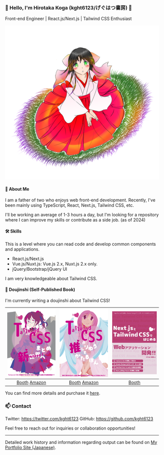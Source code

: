 ### 👋 Hello, I'm Hirotaka Koga (kght6123/げぐはつ書房) 👋

Front-end Engineer | React.js/Next.js | Tailwind CSS Enthusiast

![Profile](images/profile.png)

#### 👶 About Me

I am a father of two who enjoys web front-end development. Recently, I've been mainly using TypeScript, React, Next.js, Tailwind CSS, etc.

I'll be working an average of 1-3 hours a day, but I'm looking for a repository where I can improve my skills or contribute as a side job. (as of 2024)

#### 🛠️ Skills

This is a level where you can read code and develop common components and applications.

- React.js/Next.js
- Vue.js/Nuxt.js: Vue.js 2.x, Nuxt.js 2.x only. 
- jQuery/Bootstrap/jQuery UI

I am very knowledgeable about Tailwind CSS.

#### 📘 Doujinshi (Self-Published Book)

I'm currently writing a doujinshi about Tailwind CSS!

| ![Tailwind CSS まとめ Advanced！新世界へ](images/tailwindcss-matome.jpg) | ![Tailwind CSSの推し理由を語る本！](images/tailwindcss-oshiriyuu.jpg) | ![Next.jsとTailwind CSSで始めるWebアプリケーション開発](images/nextjs-tailwindcss.jpg) |
|:-------------------:|:-------------------:|:-------------------:|
| [Booth](https://kght6123.booth.pm/items/3039023) [Amazon](https://kdp.amazon.co.jp/amazon-dp-action/jp/dualbookshelf.marketplacelink/B0BFHZG1QK) | [Booth](https://kght6123.booth.pm/items/4151967) [Amazon](https://kdp.amazon.co.jp/amazon-dp-action/jp/dualbookshelf.marketplacelink/B0BF34MLL9) | [Booth](https://kght6123.booth.pm/items/4485386) |

You can find more details and purchase it [here](https://kght6123.booth.pm).

### 📫 Contact

Twitter: https://twitter.com/kght6123
GitHub: https://github.com/kght6123

Feel free to reach out for inquiries or collaboration opportunities!

---

Detailed work history and information regarding output can be found on [My Portfolio Site (Japanese)](https://kght6123-work.pages.dev).
